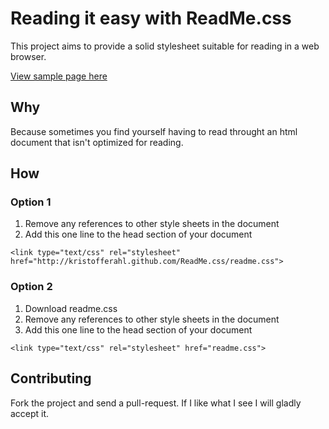 # Reading it easy with ReadMe.css

This project aims to provide a solid stylesheet suitable for reading in a web browser.

[View sample page here](http://kristofferahl.github.com/ReadMe.css/samples/sample-1.html)

## Why

Because sometimes you find yourself having to read throught an html document that isn't optimized for reading.

## How

### Option 1

1. Remove any references to other style sheets in the document
2. Add this one line to the head section of your document

```<link type="text/css" rel="stylesheet" href="http://kristofferahl.github.com/ReadMe.css/readme.css">```

### Option 2

1. Download readme.css
2. Remove any references to other style sheets in the document
3. Add this one line to the head section of your document

```<link type="text/css" rel="stylesheet" href="readme.css">```
	
## Contributing

Fork the project and send a pull-request. If I like what I see I will gladly accept it.
